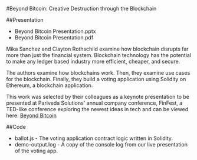 #Beyond Bitcoin: Creative Destruction through the Blockchain

##Presentation
- Beyond Bitcoin Presentation.pptx
- Beyond Bitcoin Presentation.pdf

Mika Sanchez and Clayton Rothschild examine how blockchain disrupts far more than just the financial system. Blockchain technology has the potential to make any ledger based industry more efficient, cheaper, and secure.

The authors examine how blockchains work. Then, they examine use cases for the blockchain. Finally, they build a voting application using Solidity on Ethereum, a blockchain application.

This work was selected by their colleagues as a keynote presentation to be presented at Pariveda Solutions' annual company conference, FinFest, a TED-like conference exploring the newest ideas in tech and can be viewed here: [Beyond Bitcoin](https://drive.google.com/file/d/0B12CHXrj55XwVmRxZUlIMUI2MUE/view?usp=drivesdk)

##Code
- ballot.js - The voting application contract logic written in Solidity.
- demo-output.log - A copy of the console log from our live presentation of the voting app.
